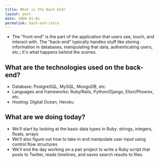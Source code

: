 ```yaml
---
title: What is the Back End? 
layout: post
date: 1000-01-01
permalink: back-end-intro
---
```


- The "front-end" is the part of the application that users see, touch, and interact with. The "back-end" typically handles stuff like storing information in databases, manipulating that data, authenticating users, etc.; it's what happens behind the scenes.

## What are the technologies used on the back-end?

* Database: PostgreSQL, MySQL, MongoDB, etc.
* Languages and frameworks: Ruby/Rails, Python/Django, Elixir/Phoenix, etc.
* Hosting: Digital Ocean, Heroku

## What are we doing today?

- We'll start by looking at the basic data types in Ruby: strings, integers, floats, arrays
- We'll also figure out how to take in and manipulate user input using control flow structures
- We'll end the day working on a pair project to write a Ruby script that posts to Twitter, reads timelines, and saves search results to files. 
